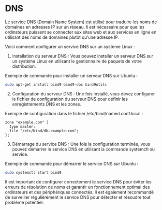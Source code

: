 # DNS

Le service DNS (Domain Name System) est utilisé pour traduire les noms de domaines en adresses IP sur un réseau. Il est nécessaire pour que les ordinateurs puissent se connecter aux sites web et aux services en ligne en utilisant des noms de domaines plutôt qu'une adresse IP.

Voici comment configurer un service DNS sur un système Linux :

1. Installation du serveur DNS : Vous pouvez installer un serveur DNS sur un système Linux en utilisant le gestionnaire de paquets de votre distribution.

Exemple de commande pour installer un serveur DNS sur Ubuntu :

```bash
sudo apt-get install bind9 bind9-doc bind9utils
```

2. Configuration du serveur DNS : Une fois installé, vous devez configurer le fichier de configuration du serveur DNS pour définir les enregistrements DNS et les zones.

Exemple de configuration dans le fichier /etc/bind/named.conf.local :

```vbnet
zone "example.com" {
  type master;
  file "/etc/bind/db.example.com";
};
```

3. Démarrage du service DNS : Une fois la configuration terminée, vous pouvez démarrer le service DNS en utilisant la commande systemctl ou service.

Exemple de commande pour démarrer le service DNS sur Ubuntu :

```bash
sudo systemctl start bind9
```

Il est important de configurer correctement le service DNS pour éviter les erreurs de résolution de noms et garantir un fonctionnement optimal des ordinateurs et des périphériques connectés. Il est également recommandé de surveiller régulièrement le service DNS pour détecter et résoudre tout problème potentiel.
